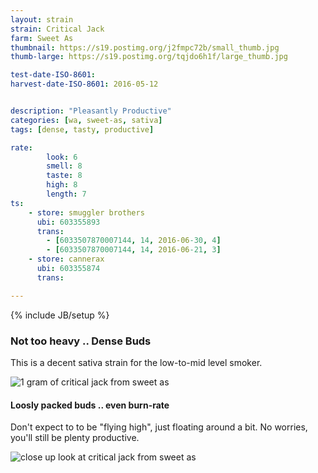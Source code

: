 ```yaml
---
layout: strain
strain: Critical Jack
farm: Sweet As
thumbnail: https://s19.postimg.org/j2fmpc72b/small_thumb.jpg
thumb-large: https://s19.postimg.org/tqjdo6h1f/large_thumb.jpg

test-date-ISO-8601: 
harvest-date-ISO-8601: 2016-05-12


description: "Pleasantly Productive"
categories: [wa, sweet-as, sativa]
tags: [dense, tasty, productive]

rate:
        look: 6
        smell: 8
        taste: 8
        high: 8
        length: 7
ts: 
    - store: smuggler brothers
      ubi: 603355893
      trans: 
        - [6033507870007144, 14, 2016-06-30, 4]
        - [6033507870007144, 14, 2016-06-21, 3]
    - store: cannerax
      ubi: 603355874
      trans:            

---
```

{% include JB/setup %}

### Not too heavy .. Dense Buds

This is a decent sativa strain for the low-to-mid level smoker.

![1 gram of critical jack from sweet as](https://s19.postimg.org/wzt7gwfr7/WP_20160630_14_55_22_Pro.jpg)

#### Loosly packed buds .. even burn-rate

Don't expect to to be "flying high", just floating around a bit. 
No worries, you'll still be plenty productive. 

![close up look at critical jack from sweet as](https://s19.postimg.org/8hwif9nsz/WP_20160630_14_56_49_Pro.jpg)